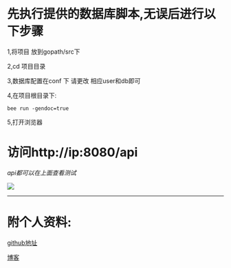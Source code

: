 # 先执行提供的数据库脚本,无误后进行以下步骤
1,将项目 放到gopath/src下

2,cd 项目目录

3,数据库配置在conf 下 请更改 相应user和db即可

4,在项目根目录下:
  
	bee run -gendoc=true
5,打开浏览器
# 访问http://ip:8080/api  
*api都可以在上面查看测试*

![](https://github.com/leonardyp/go-postgresql-demo/blob/master/static/img/api.png)

-------
# 附个人资料:
[github地址](https://github.com/leonardyp)

[博客](http://leonardyp.github.io/)